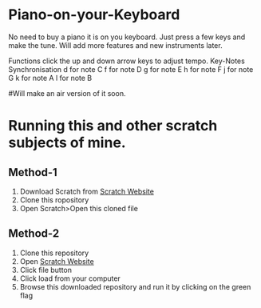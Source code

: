 # Piano-on-your-Keyboard
No need to buy a piano it is on you keyboard. Just press a few keys and make the tune. Will add more features and new instruments later.

Functions
click the up and down arrow keys to adjust tempo.
Key-Notes Synchronisation
d for note C 
f for note D
g for note E
h for note F
j for note G
k for note A
l for note B

#Will make an air version of it soon.
# Running this and other scratch subjects of mine.
<h2>Method-1</h2>
<ol>
  <li>Download Scratch from <a href="https://scratch.mit.edu">Scratch Website</a></li>
  <li>Clone this ropository</li>
  <li>Open Scratch>Open this cloned file</li>
</ol>
<h2>Method-2</h2>
<ol>
  <li>Clone this repository</li>
  <li>Open <a href="https://scratch.mit.edu/projects/editor/?tutorial=getStarted">Scratch Website</a></li>
  <li>Click file button</li>
  <li>Click load from your computer</li>
  <li>Browse this downloaded repository and run it by clicking on the green flag</li>
</ol>
<img src"https://photos.google.com/photo/AF1QipOWUM1iVohtw7RqEz2zNkZ-awzjjN9hXCHt8KvO">
